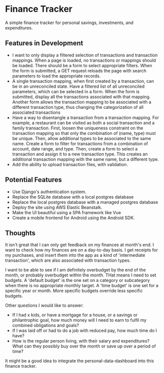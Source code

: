 # Finance Tracker

A simple finance tracker for personal savings, investments, and expenditures.

## Features in Development
- I want to only display a filtered selection of transactions and transaction mappings. When a page
is loaded, no transactions or mappings should be loaded. There should be a form to select appropriate
filters. When the form is submitted, a GET request reloads the page with search parameters to load the
appropriate records.
- A single transaction mapping, when first created by a transaction, can be in an unreconciled state.
Have a filtered list of all unreconciled parameters, which can be selected in a form. When the form is
submitted, display all the transactions associated with that mapping. Another form allows the transaction
mapping to be associated with a different transaction type, thus changing the categorization of all 
associated transactions
- Have a way to disentangle a transaction from a transaction mapping. For example, a restaurant can be 
visited as both a social transaction and a family transaction. First, loosen the uniqueness constraint
on the transaction mapping so that only the combination of (name, type) must be unique. Then, allow additional
types to be associated to the same name. Create a form to filter for transactions from a combination of 
account, date range, and type. Then, create a form to select a transaction and assign it to a new transaction 
type. This creates an additional transaction mapping with the same name, but a different type.
- Add the ability to upload transaction files, with validation.

## Potential Features
- Use Django's authentication system.
- Replace the SQLite database with a local postgres database
- Replace the local postgres database with a managed postgres database
- Deploy the site using AWS Elastic Beanstalk.
- Make the UI beautiful using a SPA framework like Vue
- Create a mobile frontend for Android using the Android SDK.

## Thoughts
It isn't great that I can only get feedback on my finances at month's end. I want to check how my finances are
on a day-to-day basis. I get receipts for my purchases, and insert them into the app as a kind of 
'intermediate transaction', which are also associated with transaction types.

I want to be able to see if I am definitely overbudget by the end of the month, or probably overbudget within the 
month. THat means I need to set budgets. A 'default budget' is the one set on a category or subcategory when there is no
appropriate monthly target. A 'time budget' is one set for a specific year or month. More specific budgets override less
specific budgets.

Other questions I would like to answer:
- If I had x kids, or have a mortgage for a house, or a savings or philantrophic goal, how much money will I need
to earn to fulfil my combined obligations and goals?
- If I was laid off or had to do a job with reduced pay, how much time do I have?
- How is the regular person living, with their salary and expenditures? What can they possibly buy
over the month or save up over a period of time?

It might be a good idea to integrate the personal-data-dashboard into this finance tracker. 

